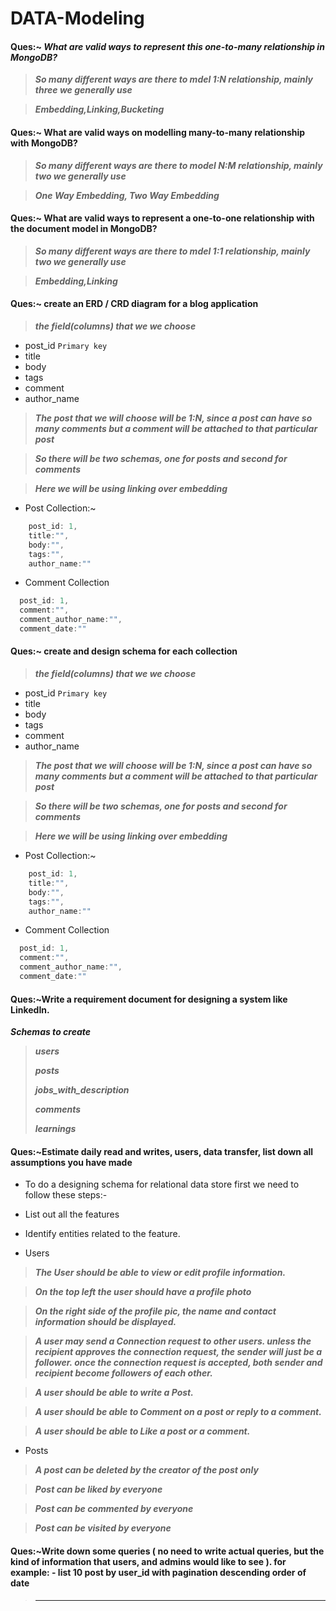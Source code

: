 # DATA-Modeling

#### Ques:~ ***What are valid ways to represent this one-to-many relationship in MongoDB?***

> ***So many different ways are there to mdel 1:N relationship, mainly three we generally use***

> ***Embedding,Linking,Bucketing***
#### Ques:~ What are valid ways on modelling many-to-many relationship with MongoDB?
> ***So many different ways are there to model N:M relationship, mainly two we generally use***

> ***One Way Embedding, Two Way Embedding***
#### Ques:~ What are valid ways to represent a one-to-one relationship with the document model in MongoDB?

> ***So many different ways are there to mdel 1:1 relationship, mainly two we generally use***

> ***Embedding,Linking***


#### Ques:~ create an ERD / CRD diagram for a blog application
> ***the field(columns) that we we choose***
- post_id ```Primary key```
- title
- body
- tags
- comment
- author_name
> ***The post that we will choose will be 1:N, since a post can have so many comments but a comment will be attached to that particular post***

> ***So there will be two schemas, one for posts and second for comments***

> ***Here we will be using linking over embedding***

- Post Collection:~
```js
    post_id: 1,
    title:"",
    body:"",
    tags:"",
    author_name:""
```
- Comment Collection
```js
  post_id: 1,
  comment:"",
  comment_author_name:"",
  comment_date:""
```
#### Ques:~ create and design schema for each collection
> ***the field(columns) that we we choose***
- post_id ```Primary key```
- title
- body
- tags
- comment
- author_name
> ***The post that we will choose will be 1:N, since a post can have so many comments but a comment will be attached to that particular post***

> ***So there will be two schemas, one for posts and second for comments***

> ***Here we will be using linking over embedding***

- Post Collection:~
```js
    post_id: 1,
    title:"",
    body:"",
    tags:"",
    author_name:""
```
- Comment Collection
```js
  post_id: 1,
  comment:"",
  comment_author_name:"",
  comment_date:""
```
#### Ques:~Write a requirement document for designing a system like LinkedIn.
***Schemas to create***
> 
> ***users***
> 
> ***posts***
> 
> ***jobs_with_description***
> 
> ***comments***
> 
> ***learnings***

#### Ques:~Estimate daily read and writes, users, data transfer, list down all assumptions you have made

- To do a designing schema for relational data store first we need to follow these steps:-
- List out all the features
- Identify entities related to the feature.

- Users
> ***The User should be able to view or edit profile information.***


> ***On the top left the user should have a profile photo***


> ***On the right side of the profile pic, the name and contact information should be displayed.***


> ***A user may send a Connection request to other users. unless the recipient approves the connection request, the sender will just be a follower. once the connection request is accepted, both sender and recipient become followers of each other.***


> ***A user should be able to write a Post.***


> ***A user should be able to Comment on a post or reply to a comment.***


> ***A user should be able to Like a post or a comment.***

- Posts
> ***A post can be deleted by the creator of the post only***

> ***Post can be liked by everyone***

> ***Post can be commented by everyone***

> ***Post can be visited by everyone***


#### Ques:~Write down some queries ( no need to write actual queries, but the kind of information that users, and admins would like to see ). for example: - list 10 post by user_id with pagination descending order of date
> ***
